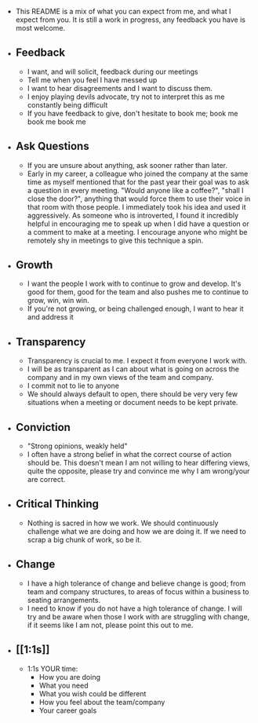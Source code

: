 - This README is a mix of what you can expect from me, and what I expect from you. It is still a work in progress, any feedback you have is most welcome.

- ## Feedback
    - I want, and will solicit, feedback during our meetings
    - Tell me when you feel I have messed up
    - I want to hear disagreements and I want to discuss them. 
    - I enjoy playing devils advocate, try not to interpret this as me constantly being difficult
    - If you have feedback to give, don't hesitate to book me; book me book me book me
  
- ## Ask Questions
    - If you are unsure about anything, ask sooner rather than later.
    - Early in my career, a colleague who joined the company at the same time as myself mentioned that for the past year their goal was to ask a question in every meeting. "Would anyone like a coffee?", "shall I close the door?", anything that would force them to use their voice in that room with those people. I immediately took his idea and used it aggressively. As someone who is introverted, I found it incredibly helpful in encouraging me to speak up when I did have a question or a comment to make at a meeting. I encourage anyone who might be remotely shy in meetings to give this technique a spin.

- ## Growth
    - I want the people I work with to continue to grow and develop. It's good for them, good for the team and also pushes me to continue to grow, win, win win.
    - If you're not growing, or being challenged enough, I want to hear it and address it

- ## Transparency
    - Transparency is crucial to me. I expect it from everyone I work with.
    - I will be as transparent as I can about what is going on across the company and in my own views of the team and company.
    - I commit not to lie to anyone
    - We should always default to open, there should be very very few situations when a meeting or document needs to be kept private.

- ## Conviction
    - "Strong opinions, weakly held"
    - I often have a strong belief in what the correct course of action should be. This doesn't mean I am not willing to hear differing views, quite the opposite, please try and convince me why I am wrong/your are correct.

- ## Critical Thinking
    - Nothing is sacred in how we work. We should continuously challenge what we are doing and how we are doing it. If we need to scrap a big chunk of work, so be it.

- ## Change
    - I have a high tolerance of change and believe change is good; from team and company structures, to areas of focus within a business to seating arrangements.
    - I need to know if you do not have a high tolerance of change. I will try and be aware when those I work with are struggling with change, if it seems like I am not, please point this out to me.

- ## [[1:1s]]
    - 1:1s YOUR time:
        - How you are doing
        - What you need
        - What you wish could be different
        - How you feel about the team/company
        - Your career goals
